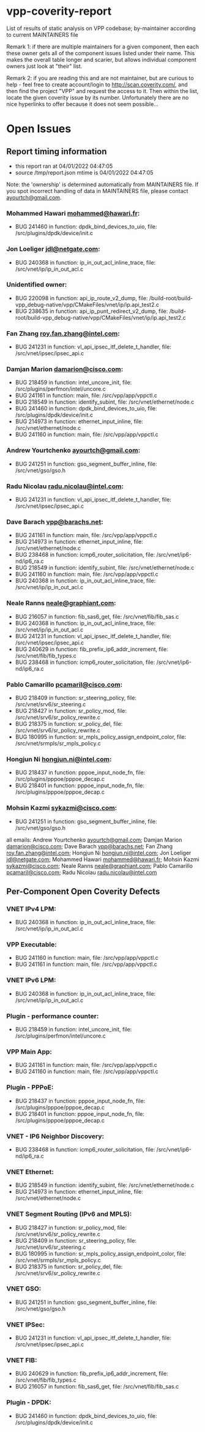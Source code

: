 # vpp-coverity-report
List of results of static analysis on VPP codebase; by-maintainer according to current MAINTAINERS file

Remark 1: if there are multiple maintainers for a given component, then each these owner gets all of the component issues
listed under their name.  This makes the overall table longer and scarier, but allows individual component owners just look
at "their" list.

Remark 2: if you are reading this and are not maintainer, but are curious to help - feel free to create account/login
to http://scan.coverity.com/, and then find the project "VPP" and request the access to it. Then within the list,
locate the given coverity issue by its number. Unfortunately there are no nice hyperlinks to offer because
it does not seem possible...

# Open Issues
## Report timing information
  * this report ran at 04/01/2022 04:47:05
  * source /tmp/report.json mtime is 04/01/2022 04:47:05

Note: the 'ownership' is determined automatically from MAINTAINERS file. If you spot incorrect handling of data in MAINTAINERS file, please contact ayourtch@gmail.com.

### Mohammed Hawari <mohammed@hawari.fr>:
  * BUG 241460 in function: dpdk_bind_devices_to_uio, file: /src/plugins/dpdk/device/init.c
### Jon Loeliger <jdl@netgate.com>:
  * BUG 240368 in function: ip_in_out_acl_inline_trace, file: /src/vnet/ip/ip_in_out_acl.c
### Unidentified owner:
  * BUG 220098 in function: api_ip_route_v2_dump, file: /build-root/build-vpp_debug-native/vpp/CMakeFiles/vnet/ip/ip.api_test2.c
  * BUG 238635 in function: api_ip_punt_redirect_v2_dump, file: /build-root/build-vpp_debug-native/vpp/CMakeFiles/vnet/ip/ip.api_test2.c
### Fan Zhang <roy.fan.zhang@intel.com>:
  * BUG 241231 in function: vl_api_ipsec_itf_delete_t_handler, file: /src/vnet/ipsec/ipsec_api.c
### Damjan Marion <damarion@cisco.com>:
  * BUG 218459 in function: intel_uncore_init, file: /src/plugins/perfmon/intel/uncore.c
  * BUG 241161 in function: main, file: /src/vpp/app/vppctl.c
  * BUG 218549 in function: identify_subint, file: /src/vnet/ethernet/node.c
  * BUG 241460 in function: dpdk_bind_devices_to_uio, file: /src/plugins/dpdk/device/init.c
  * BUG 214973 in function: ethernet_input_inline, file: /src/vnet/ethernet/node.c
  * BUG 241160 in function: main, file: /src/vpp/app/vppctl.c
### Andrew Yourtchenko <ayourtch@gmail.com>:
  * BUG 241251 in function: gso_segment_buffer_inline, file: /src/vnet/gso/gso.h
### Radu Nicolau <radu.nicolau@intel.com>:
  * BUG 241231 in function: vl_api_ipsec_itf_delete_t_handler, file: /src/vnet/ipsec/ipsec_api.c
### Dave Barach <vpp@barachs.net>:
  * BUG 241161 in function: main, file: /src/vpp/app/vppctl.c
  * BUG 214973 in function: ethernet_input_inline, file: /src/vnet/ethernet/node.c
  * BUG 238468 in function: icmp6_router_solicitation, file: /src/vnet/ip6-nd/ip6_ra.c
  * BUG 218549 in function: identify_subint, file: /src/vnet/ethernet/node.c
  * BUG 241160 in function: main, file: /src/vpp/app/vppctl.c
  * BUG 240368 in function: ip_in_out_acl_inline_trace, file: /src/vnet/ip/ip_in_out_acl.c
### Neale Ranns <neale@graphiant.com>:
  * BUG 216057 in function: fib_sas6_get, file: /src/vnet/fib/fib_sas.c
  * BUG 240368 in function: ip_in_out_acl_inline_trace, file: /src/vnet/ip/ip_in_out_acl.c
  * BUG 241231 in function: vl_api_ipsec_itf_delete_t_handler, file: /src/vnet/ipsec/ipsec_api.c
  * BUG 240629 in function: fib_prefix_ip6_addr_increment, file: /src/vnet/fib/fib_types.c
  * BUG 238468 in function: icmp6_router_solicitation, file: /src/vnet/ip6-nd/ip6_ra.c
### Pablo Camarillo <pcamaril@cisco.com>:
  * BUG 218409 in function: sr_steering_policy, file: /src/vnet/srv6/sr_steering.c
  * BUG 218427 in function: sr_policy_mod, file: /src/vnet/srv6/sr_policy_rewrite.c
  * BUG 218375 in function: sr_policy_del, file: /src/vnet/srv6/sr_policy_rewrite.c
  * BUG 180995 in function: sr_mpls_policy_assign_endpoint_color, file: /src/vnet/srmpls/sr_mpls_policy.c
### Hongjun Ni <hongjun.ni@intel.com>:
  * BUG 218437 in function: pppoe_input_node_fn, file: /src/plugins/pppoe/pppoe_decap.c
  * BUG 218401 in function: pppoe_input_node_fn, file: /src/plugins/pppoe/pppoe_decap.c
### Mohsin Kazmi <sykazmi@cisco.com>:
  * BUG 241251 in function: gso_segment_buffer_inline, file: /src/vnet/gso/gso.h


all emails: Andrew Yourtchenko <ayourtch@gmail.com>; Damjan Marion <damarion@cisco.com>; Dave Barach <vpp@barachs.net>; Fan Zhang <roy.fan.zhang@intel.com>; Hongjun Ni <hongjun.ni@intel.com>; Jon Loeliger <jdl@netgate.com>; Mohammed Hawari <mohammed@hawari.fr>; Mohsin Kazmi <sykazmi@cisco.com>; Neale Ranns <neale@graphiant.com>; Pablo Camarillo <pcamaril@cisco.com>; Radu Nicolau <radu.nicolau@intel.com>


## Per-Component Open Coverity Defects
### VNET IPv4 LPM:
  * BUG 240368 in function: ip_in_out_acl_inline_trace, file: /src/vnet/ip/ip_in_out_acl.c
### VPP Executable:
  * BUG 241160 in function: main, file: /src/vpp/app/vppctl.c
  * BUG 241161 in function: main, file: /src/vpp/app/vppctl.c
### VNET IPv6 LPM:
  * BUG 240368 in function: ip_in_out_acl_inline_trace, file: /src/vnet/ip/ip_in_out_acl.c
### Plugin - performance counter:
  * BUG 218459 in function: intel_uncore_init, file: /src/plugins/perfmon/intel/uncore.c
### VPP Main App:
  * BUG 241161 in function: main, file: /src/vpp/app/vppctl.c
  * BUG 241160 in function: main, file: /src/vpp/app/vppctl.c
### Plugin - PPPoE:
  * BUG 218437 in function: pppoe_input_node_fn, file: /src/plugins/pppoe/pppoe_decap.c
  * BUG 218401 in function: pppoe_input_node_fn, file: /src/plugins/pppoe/pppoe_decap.c
### VNET - IP6 Neighbor Discovery:
  * BUG 238468 in function: icmp6_router_solicitation, file: /src/vnet/ip6-nd/ip6_ra.c
### VNET Ethernet:
  * BUG 218549 in function: identify_subint, file: /src/vnet/ethernet/node.c
  * BUG 214973 in function: ethernet_input_inline, file: /src/vnet/ethernet/node.c
### VNET Segment Routing (IPv6 and MPLS):
  * BUG 218427 in function: sr_policy_mod, file: /src/vnet/srv6/sr_policy_rewrite.c
  * BUG 218409 in function: sr_steering_policy, file: /src/vnet/srv6/sr_steering.c
  * BUG 180995 in function: sr_mpls_policy_assign_endpoint_color, file: /src/vnet/srmpls/sr_mpls_policy.c
  * BUG 218375 in function: sr_policy_del, file: /src/vnet/srv6/sr_policy_rewrite.c
### VNET GSO:
  * BUG 241251 in function: gso_segment_buffer_inline, file: /src/vnet/gso/gso.h
### VNET IPSec:
  * BUG 241231 in function: vl_api_ipsec_itf_delete_t_handler, file: /src/vnet/ipsec/ipsec_api.c
### VNET FIB:
  * BUG 240629 in function: fib_prefix_ip6_addr_increment, file: /src/vnet/fib/fib_types.c
  * BUG 216057 in function: fib_sas6_get, file: /src/vnet/fib/fib_sas.c
### Plugin - DPDK:
  * BUG 241460 in function: dpdk_bind_devices_to_uio, file: /src/plugins/dpdk/device/init.c
